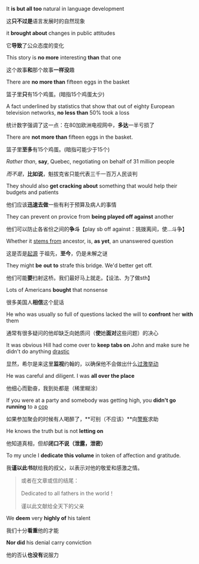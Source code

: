It **is but all too** natural in language development

这<b>只不过是</b>语言发展时的自然现象



it **brought about** changes in public attitudes

它**导致**了公众态度的变化



This story is **no more** interesting **than** that one

这个故事**和**那个故事**一样没**趣



There are **no more than** fifteen eggs in the basket

篮子里**只**有15个鸡蛋。(暗指15个鸡蛋太少)



A fact underlined by statistics that show that out of eighty European television networks, **no less than** 50% took a loss

统计数字强调了这一点：在80加欧洲电视网中，**多达**一半亏损了



There are **not more than** fifteen eggs in the basket.

篮子里**至多**有15个鸡蛋。(暗指可能少于15个)



*Rather than*, **say**, Quebec, negotiating on behalf of 31 million people

*而不是*，**比如说**，魁拔克省只能代表三千一百万人民谈判



They should also **get cracking about** something that would help their budgets and patients

他们应该**迅速去做**一些有利于预算及病人的事情



They can prevent on provice from **being played off against** another

他们可以防止各省份之间的**争斗**【play sb off against：挑拨离间，使…斗争】



Whether it <u>stems from</u> ancestor, is, **as yet**, an unanswered question

这是否是<u>起源</u> 于祖先，**至今**，仍是未解之谜



They might **be** **out** **to** strafe this bridge. We'd better get off. 

他们可能**要**扫射这桥。我们最好马上就走。【设法、为了做sth】



Lots of Americans **bought** that nonsense

很多美国人**相信**这个屁话



He who was usually so full of questions lacked the will to **confront** her **with** them

通常有很多疑问的他却缺乏向她质问（**使**她**面对**这些问题）的决心



It was obvious Hill had come over to **keep tabs on** John and make sure he didn't do anything <u>drastic</u>

显然，希尔是来这里**监视**约翰的，以确保他不会做出什么<u>过激举动</u>



He was careful and diligent. I was **all over the place**

他细心而勤奋，我到处都是（稀里糊涂）



If you were at a party and somebody was getting high, you **didn't go running** to a <u>cop</u>

如果参加聚会的时候有人喝醉了，**可别（不应该）**向<u>警察</u>求助



He knows the truth but is not **letting on**

他知道真相，但却**闭口不说（泄露，泄密）**



To my uncle I **dedicate this volume** in token of affection and gratitude.

我**谨以此书**献给我的叔父，以表示对他的敬爱和感激之情。

> 或者在文章或信的结尾：
>
> Dedicated to all fathers in the world！
>
> 谨以此文献给全天下的父亲



We **deem** very **highly of** his talent

我们十分**看重**他的才能



**Nor did** his denial carry conviction

他的否认**也没有**说服力


